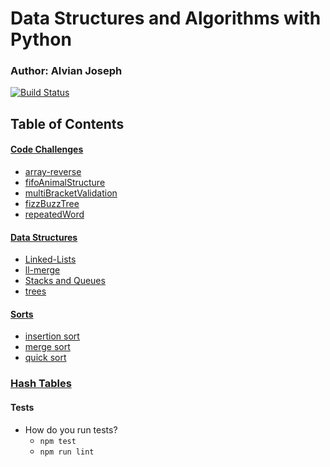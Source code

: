 # Data Structures and Algorithms with Python

### Author: Alvian Joseph

[![Build Status](https://www.travis-ci.com/alvian-401-advanced-javascript/data-structures-and-algorithms.svg?branch=master)](https://www.travis-ci.com/alvian-401-advanced-javascript/data-structures-and-algorithms)

## Table of Contents

#### [Code Challenges](https://github.com/401-Python/data-structures-and-algorithms/tree/master/challenges/)
   * [array-reverse](https://github.com/401-Python/data-structures-and-algorithms/pull/1) 
   * [fifoAnimalStructure]()
   * [multiBracketValidation]()  
   * [fizzBuzzTree]() 
   * [repeatedWord]()



#### [Data Structures](https://github.com/alvian-401-advanced-javascript/data-structures-and-algorithms/tree/master/data-structures)  
 * [Linked-Lists]()
  * [ll-merge]()  
  * [Stacks and Queues]()  
  * [trees]()
 
  
  
 #### [Sorts](https://github.com/alvian-401-advanced-javascript/data-structures-and-algorithms/tree/master/sorts) 
 * [insertion sort]() 
 * [merge sort]()
 * [quick sort]()
 
 ### [Hash Tables](https://github.com/alvian-401-advanced-javascript/data-structures-and-algorithms/tree/master/hashtables)


  
#### Tests
* How do you run tests?
  * `npm test`
  * `npm run lint`
